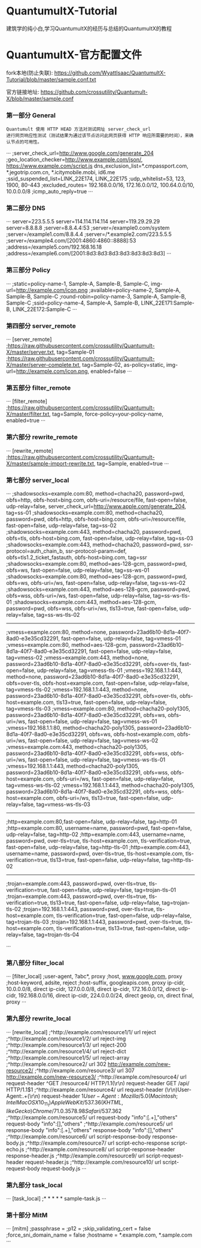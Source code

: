 # QuantumultX-Tutorial
建筑学的纯小白,学习QuantumultX的经历与总结的QuantumultX的教程

# QuantumultX-官方配置文件
fork本地(防止失联): https://github.com/WyattIsaac/QuantumultX-Tutorial/blob/master/sample.conf.txt

官方链接地址: https://github.com/crossutility/Quantumult-X/blob/master/sample.conf

### 第一部分 General
    Quantumult 使用 HTTP HEAD 方法对测试网址 server_check_url
    进行网页响应性测试（测试结果为通过该节点访问此网页获得 HTTP 响应所需要的时间），来确认节点的可用性。
···
;server_check_url=http://www.google.com/generate_204
;geo_location_checker=http://www.example.com/json/, https://www.example.com/script.js
dns_exclusion_list=*.cmpassport.com, *.jegotrip.com.cn, *.icitymobile.mobi, id6.me
;ssid_suspended_list=LINK_22E174, LINK_22E175
;udp_whitelist=53, 123, 1900, 80-443
;excluded_routes= 192.168.0.0/16, 172.16.0.0/12, 100.64.0.0/10, 10.0.0.0/8
;icmp_auto_reply=true
···

### 第二部分 DNS
···
server=223.5.5.5
server=114.114.114.114
server=119.29.29.29
server=8.8.8.8
;server=8.8.4.4:53
;server=/example0.com/system
;server=/example1.com/8.8.4.4
;server=/*.example2.com/223.5.5.5
;server=/example4.com/[2001:4860:4860::8888]:53
;address=/example5.com/192.168.16.18
;address=/example6.com/[2001:8d3:8d3:8d3:8d3:8d3:8d3:8d3]
···

### 第三部分 Policy
···
;static=policy-name-1, Sample-A, Sample-B, Sample-C, img-url=http://example.com/icon.png
;available=policy-name-2, Sample-A, Sample-B, Sample-C
;round-robin=policy-name-3, Sample-A, Sample-B, Sample-C
;ssid=policy-name-4, Sample-A, Sample-B, LINK_22E171:Sample-B, LINK_22E172:Sample-C
···

### 第四部分 server_remote
···
[server_remote]
;https://raw.githubusercontent.com/crossutility/Quantumult-X/master/server.txt, tag=Sample-01
;https://raw.githubusercontent.com/crossutility/Quantumult-X/master/server-complete.txt, tag=Sample-02, as-policy=static, img-url=http://example.com/icon.png, enabled=false
···

### 第五部分 filter_remote
···
[filter_remote]
;https://raw.githubusercontent.com/crossutility/Quantumult-X/master/filter.txt, tag=Sample, force-policy=your-policy-name, enabled=true
···

### 第六部分 rewrite_remote
···
[rewrite_remote]
;https://raw.githubusercontent.com/crossutility/Quantumult-X/master/sample-import-rewrite.txt, tag=Sample, enabled=true
···

### 第七部分 server_local
···
;shadowsocks=example.com:80, method=chacha20, password=pwd, obfs=http, obfs-host=bing.com, obfs-uri=/resource/file, fast-open=false, udp-relay=false, server_check_url=http://www.apple.com/generate_204, tag=ss-01
;shadowsocks=example.com:80, method=chacha20, password=pwd, obfs=http, obfs-host=bing.com, obfs-uri=/resource/file, fast-open=false, udp-relay=false, tag=ss-02
;shadowsocks=example.com:443, method=chacha20, password=pwd, obfs=tls, obfs-host=bing.com, fast-open=false, udp-relay=false, tag=ss-03
;shadowsocks=example.com:443, method=chacha20, password=pwd, ssr-protocol=auth_chain_b, ssr-protocol-param=def, obfs=tls1.2_ticket_fastauth, obfs-host=bing.com, tag=ssr
;shadowsocks=example.com:80, method=aes-128-gcm, password=pwd, obfs=ws, fast-open=false, udp-relay=false, tag=ss-ws-01
;shadowsocks=example.com:80, method=aes-128-gcm, password=pwd, obfs=ws, obfs-uri=/ws, fast-open=false, udp-relay=false, tag=ss-ws-02
;shadowsocks=example.com:443, method=aes-128-gcm, password=pwd, obfs=wss, obfs-uri=/ws, fast-open=false, udp-relay=false, tag=ss-ws-tls-01
;shadowsocks=example.com:443, method=aes-128-gcm, password=pwd, obfs=wss, obfs-uri=/ws, tls13=true, fast-open=false, udp-relay=false, tag=ss-ws-tls-02

---

;vmess=example.com:80, method=none, password=23ad6b10-8d1a-40f7-8ad0-e3e35cd32291, fast-open=false, udp-relay=false, tag=vmess-01
;vmess=example.com:80, method=aes-128-gcm, password=23ad6b10-8d1a-40f7-8ad0-e3e35cd32291, fast-open=false, udp-relay=false, tag=vmess-02
;vmess=example.com:443, method=none, password=23ad6b10-8d1a-40f7-8ad0-e3e35cd32291, obfs=over-tls, fast-open=false, udp-relay=false, tag=vmess-tls-01
;vmess=192.168.1.1:443, method=none, password=23ad6b10-8d1a-40f7-8ad0-e3e35cd32291, obfs=over-tls, obfs-host=example.com, fast-open=false, udp-relay=false, tag=vmess-tls-02
;vmess=192.168.1.1:443, method=none, password=23ad6b10-8d1a-40f7-8ad0-e3e35cd32291, obfs=over-tls, obfs-host=example.com, tls13=true, fast-open=false, udp-relay=false, tag=vmess-tls-03
;vmess=example.com:80, method=chacha20-poly1305, password=23ad6b10-8d1a-40f7-8ad0-e3e35cd32291, obfs=ws, obfs-uri=/ws, fast-open=false, udp-relay=false, tag=vmess-ws-01
;vmess=192.168.1.1:80, method=chacha20-poly1305, password=23ad6b10-8d1a-40f7-8ad0-e3e35cd32291, obfs=ws, obfs-host=example.com, obfs-uri=/ws, fast-open=false, udp-relay=false, tag=vmess-ws-02
;vmess=example.com:443, method=chacha20-poly1305, password=23ad6b10-8d1a-40f7-8ad0-e3e35cd32291, obfs=wss, obfs-uri=/ws, fast-open=false, udp-relay=false, tag=vmess-ws-tls-01
;vmess=192.168.1.1:443, method=chacha20-poly1305, password=23ad6b10-8d1a-40f7-8ad0-e3e35cd32291, obfs=wss, obfs-host=example.com, obfs-uri=/ws, fast-open=false, udp-relay=false, tag=vmess-ws-tls-02
;vmess=192.168.1.1:443, method=chacha20-poly1305, password=23ad6b10-8d1a-40f7-8ad0-e3e35cd32291, obfs=wss, obfs-host=example.com, obfs-uri=/ws, tls13=true, fast-open=false, udp-relay=false, tag=vmess-ws-tls-03

---

;http=example.com:80,fast-open=false, udp-relay=false, tag=http-01
;http=example.com:80, username=name, password=pwd, fast-open=false, udp-relay=false, tag=http-02
;http=example.com:443, username=name, password=pwd, over-tls=true, tls-host=example.com, tls-verification=true, fast-open=false, udp-relay=false, tag=http-tls-01
;http=example.com:443, username=name, password=pwd, over-tls=true, tls-host=example.com, tls-verification=true, tls13=true, fast-open=false, udp-relay=false, tag=http-tls-02

---

;trojan=example.com:443, password=pwd, over-tls=true, tls-verification=true, fast-open=false, udp-relay=false, tag=trojan-tls-01
;trojan=example.com:443, password=pwd, over-tls=true, tls-verification=true, tls13=true, fast-open=false, udp-relay=false, tag=trojan-tls-02
;trojan=192.168.1.1:443, password=pwd, over-tls=true, tls-host=example.com, tls-verification=true, fast-open=false, udp-relay=false, tag=trojan-tls-03
;trojan=192.168.1.1:443, password=pwd, over-tls=true, tls-host=example.com, tls-verification=true, tls13=true, fast-open=false, udp-relay=false, tag=trojan-tls-04

···

### 第八部分 filter_local
···
[filter_local]
;user-agent, ?abc*, proxy
;host, www.google.com, proxy
;host-keyword, adsite, reject
;host-suffix, googleapis.com, proxy
ip-cidr, 10.0.0.0/8, direct
ip-cidr, 127.0.0.0/8, direct
ip-cidr, 172.16.0.0/12, direct
ip-cidr, 192.168.0.0/16, direct
ip-cidr, 224.0.0.0/24, direct
geoip, cn, direct
final, proxy
···

### 第九部分 rewrite_local
···
[rewrite_local]
;^http://example\.com/resource1/1/ url reject
;^http://example\.com/resource1/2/ url reject-img
;^http://example\.com/resource1/3/ url reject-200
;^http://example\.com/resource1/4/ url reject-dict
;^http://example\.com/resource1/5/ url reject-array
;^http://example\.com/resource2/ url 302 http://example.com/new-resource2/
;^http://example\.com/resource3/ url 307 http://example.com/new-resource3/
;^http://example\.com/resource4/ url request-header ^GET /resource4/ HTTP/1\.1(\r\n) request-header GET /api/ HTTP/1.1$1
;^http://example\.com/resource4/ url request-header (\r\n)User-Agent:.+(\r\n) request-header $1User-Agent: Mozilla/5.0 (Macintosh; Intel Mac OS X 10_11_1) AppleWebKit/537.36 (KHTML, like Gecko) Chrome/71.0.3578.98 Safari/537.36$2
;^http://example\.com/resource5/ url request-body "info":\[.+\],"others" request-body "info":[],"others"
;^http://example\.com/resource5/ url response-body "info":\[.+\],"others" response-body "info":[],"others"
;^http://example\.com/resource6/ url script-response-body response-body.js
;^http://example\.com/resource7/ url script-echo-response script-echo.js
;^http://example\.com/resource8/ url script-response-header response-header.js
;^http://example\.com/resource9/ url script-request-header request-header.js
;^http://example\.com/resource10/ url script-request-body request-body.js
···

### 第九部分 task_local
···
[task_local]
;* * * * * sample-task.js
···

### 第十部分 MitM
···
[mitm]
;passphrase =
;p12 =
;skip_validating_cert = false
;force_sni_domain_name = false
;hostname = *.example.com, *.sample.com
···


